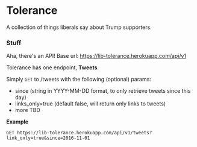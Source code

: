 # Tolerance
A collection of things liberals say about Trump supporters.

### Stuff
Aha, there's an API!
Base url: https://lib-tolerance.herokuapp.com/api/v1

Tolerance has one endpoint, **Tweets**.

Simply `GET` to /tweets with the following (optional) params:

* since (string in YYYY-MM-DD format, to only retrieve tweets since this day)
* links_only=true (default false, will return only links to tweets)
* more TBD

**Example**

```
GET https://lib-tolerance.herokuapp.com/api/v1/tweets?link_only=true&since=2016-11-01
```
